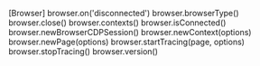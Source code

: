 [Browser]
browser.on('disconnected')
browser.browserType()
browser.close()
browser.contexts()
browser.isConnected()
browser.newBrowserCDPSession()
browser.newContext(options)
browser.newPage(options)
browser.startTracing(page, options)
browser.stopTracing()
browser.version()